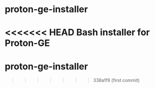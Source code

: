 # proton-ge-installer
<<<<<<< HEAD
Bash installer for Proton-GE
=======
# proton-ge-installer
>>>>>>> 338a1f9 (first commit)
